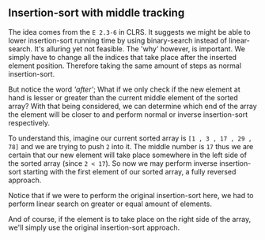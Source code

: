 ## Insertion-sort with middle tracking

The idea comes from the `E 2.3-6` in CLRS. It suggests we might be able to lower insertion-sort running time by using binary-search instead of linear-search. It's alluring yet not feasible. The 'why' however, is important. We simply have to change all the indices that take place after the inserted element position. Therefore taking the same amount of steps as normal insertion-sort.

But notice the word _'after'_; What if we only check if the new element at hand is lesser or greater than the current middle element of the sorted array? With that being considered, we can determine which end of the array the element will be closer to and perform normal or inverse insertion-sort respectively.

To understand this, imagine our current sorted array is `[1 , 3 , 17 , 29 , 78]` and we are trying to push `2` into it. The middle number is `17` thus we are certain that our new element will take place somewhere in the left side of the sorted array (since `2 < 17`). So now we may perform inverse insertion-sort starting with the first element of our sorted array, a fully reversed approach.

Notice that if we were to perform the original insertion-sort here, we had to perform linear search on greater or equal amount of elements.

And of course, if the element is to take place on the right side of the array, we'll simply use the original insertion-sort approach.
